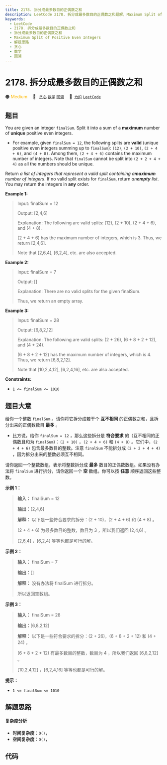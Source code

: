 ```yaml
---
title: 2178. 拆分成最多数目的正偶数之和
description: LeetCode 2178. 拆分成最多数目的正偶数之和题解，Maximum Split of Positive Even Integers，包含解题思路、复杂度分析以及完整的 JavaScript 代码实现。
keywords:
  - LeetCode
  - 2178. 拆分成最多数目的正偶数之和
  - 拆分成最多数目的正偶数之和
  - Maximum Split of Positive Even Integers
  - 解题思路
  - 贪心
  - 数学
  - 回溯
---
```


# 2178. 拆分成最多数目的正偶数之和

🟠 <font color=#ffb800>Medium</font>&emsp; 🔖&ensp; [`贪心`](/tag/greedy.md) [`数学`](/tag/math.md) [`回溯`](/tag/backtracking.md)&emsp; 🔗&ensp;[`力扣`](https://leetcode.cn/problems/maximum-split-of-positive-even-integers) [`LeetCode`](https://leetcode.com/problems/maximum-split-of-positive-even-integers)

## 题目

You are given an integer `finalSum`. Split it into a sum of a **maximum**
number of **unique** positive even integers.

  * For example, given `finalSum = 12`, the following splits are **valid** (unique positive even integers summing up to `finalSum`): `(12)`, `(2 + 10)`, `(2 + 4 + 6)`, and `(4 + 8)`. Among them, `(2 + 4 + 6)` contains the maximum number of integers. Note that `finalSum` cannot be split into `(2 + 2 + 4 + 4)` as all the numbers should be unique.

Return _a list of integers that represent a valid split containing
a**maximum** number of integers_. If no valid split exists for `finalSum`,
return _an**empty** list_. You may return the integers in **any** order.



**Example 1:**

> Input: finalSum = 12
> 
> Output: [2,4,6]
> 
> Explanation: The following are valid splits: (12), (2 + 10), (2 + 4 + 6), and (4 + 8).
> 
> (2 + 4 + 6) has the maximum number of integers, which is 3. Thus, we return [2,4,6].
> 
> Note that [2,6,4], [6,2,4], etc. are also accepted.

**Example 2:**

> Input: finalSum = 7
> 
> Output: []
> 
> Explanation: There are no valid splits for the given finalSum.
> 
> Thus, we return an empty array.

**Example 3:**

> Input: finalSum = 28
> 
> Output: [6,8,2,12]
> 
> Explanation: The following are valid splits: (2 + 26), (6 + 8 + 2 + 12), and (4 + 24). 
> 
> (6 + 8 + 2 + 12) has the maximum number of integers, which is 4. Thus, we return [6,8,2,12].
> 
> Note that [10,2,4,12], [6,2,4,16], etc. are also accepted.

**Constraints:**

  * `1 <= finalSum <= 1010`


## 题目大意

给你一个整数 `finalSum` 。请你将它拆分成若干个 **互不相同** 的正偶数之和，且拆分出来的正偶数数目 **最多**  。

  * 比方说，给你 `finalSum = 12` ，那么这些拆分是 **符合要求** 的（互不相同的正偶数且和为 `finalSum`）：`(2 + 10)` ，`(2 + 4 + 6)` 和 `(4 + 8)` 。它们中，`(2 + 4 + 6)` 包含最多数目的整数。注意 `finalSum` 不能拆分成 `(2 + 2 + 4 + 4)` ，因为拆分出来的整数必须互不相同。

请你返回一个整数数组，表示将整数拆分成 **最多** 数目的正偶数数组。如果没有办法将 `finalSum` 进行拆分，请你返回一个 **空**
数组。你可以按 **任意**  顺序返回这些整数。



**示例 1：**

> 
> 
> 
> 
> 
> **输入：** finalSum = 12
> 
> **输出：**[2,4,6]
> 
> **解释：** 以下是一些符合要求的拆分：(2 + 10)，(2 + 4 + 6) 和 (4 + 8) 。
> 
> (2 + 4 + 6) 为最多数目的整数，数目为 3 ，所以我们返回 [2,4,6] 。
> 
> [2,6,4] ，[6,2,4] 等等也都是可行的解。
> 
> 

**示例 2：**

> 
> 
> 
> 
> 
> **输入：** finalSum = 7
> 
> **输出：**[]
> 
> **解释：** 没有办法将 finalSum 进行拆分。
> 
> 所以返回空数组。
> 
> 

**示例 3：**

> 
> 
> 
> 
> 
> **输入：** finalSum = 28
> 
> **输出：**[6,8,2,12]
> 
> **解释：** 以下是一些符合要求的拆分：(2 + 26)，(6 + 8 + 2 + 12) 和 (4 + 24) 。
> 
> (6 + 8 + 2 + 12) 有最多数目的整数，数目为 4 ，所以我们返回 [6,8,2,12] 。
> 
> [10,2,4,12] ，[6,2,4,16] 等等也都是可行的解。
> 
> 



**提示：**

  * `1 <= finalSum <= 1010`


## 解题思路

#### 复杂度分析

- **时间复杂度**：`O()`，
- **空间复杂度**：`O()`，

## 代码

```javascript

```